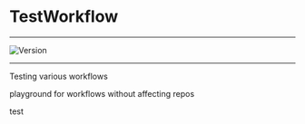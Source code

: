 # TestWorkflow

---


![Version](https://img.shields.io/badge/Version-2.0.44-brightgreen)


---

Testing various workflows

playground for workflows without affecting repos



test
